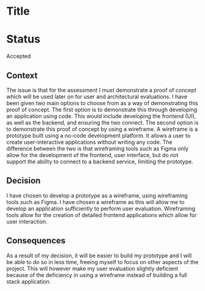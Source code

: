 # Title

# Status
Accepted
 
## Context

The issue is that for the assessment I must demonstrate a proof of concept which will be used later on for user and architectural evaluations. I have been given two main options to choose from as a way of demonstrating this proof of concept. 
The first option is to demonstrate this through developing an application using code. This would include developing the frontend (UI), as well as the backend, and ensuring the two connect.
The second option is to demonstrate this proof of concept by using a wireframe. A wireframe is a prototype built using a no-code development platform. It allows a user to create user-interactive applications without writing any code. The difference between the two is that wireframing tools such as Figma only allow for the development of the frontend, user interface, but do not support the ability to connect to a backend service, limiting the prototype.

## Decision
I have chosen to develop a prototype as a wireframe, using wireframing tools such as Figma. I have chosen a wireframe as this will allow me to develop an application sufficiently to perform user evaluation. Wireframing tools allow for the creation of detailed frontend applications which allow for user interaction. 

## Consequences
As a result of my decision, it will be easier to build my prototype and I will be able to do so in less time, freeing myself to focus on other aspects of the project. This will however make my user evaluation slightly deficient because of the deficiency in using a wireframe instead of building a full stack application.
